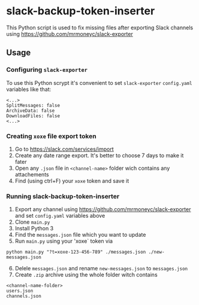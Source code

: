 # slack-backup-token-inserter
This Python script is used to fix missing files after exporting Slack channels using https://github.com/mrmoneyc/slack-exporter

## Usage
### Configuring `slack-exporter`
To use this Python scrypt it's convenient to set `slack-exporter` `config.yaml` variables like that:
```
<...>
SplitMessages: false
ArchiveData: false
DownloadFiles: false
<...>
```

### Creating `xoxe` file export token
1. Go to https://slack.com/services/import
2. Create any date range export. It's better to choose 7 days to make it fater
3. Open any `.json` file in `<channel-name>` folder wich contains any attachements
4. Find (using ctrl+F) your `xoxe` token and save it

### Running slack-backup-token-inserter
1. Export any channel using https://github.com/mrmoneyc/slack-exporter and set `config.yaml` variables above
2. Clone `main.py`
3. Install Python 3
4. Find the `messages.json` file which you want to update
5. Run `main.py` using your 'xoxe` token via 
```
python main.py "?t=xoxe-123-456-789" ./messages.json ./new-messages.json
```
6. Delele `messages.json` and rename `new-messages.json` to `messages.json`
7. Create `.zip` archive using the whole folder witch contains
```
<channel-name-folder>
users.json
channels.json
```
